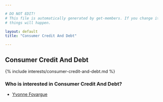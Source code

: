 ```yaml
---

# DO NOT EDIT!
# This file is automatically generated by get-members. If you change it, bad
# things will happen.

layout: default
title: "Consumer Credit And Debt"

---
```


## Consumer Credit And Debt

{% include interests/consumer-credit-and-debt.md %}

### Who is interested in Consumer Credit And Debt?


* [Yvonne Fovargue](/members/yvonne-fovargue.html)
